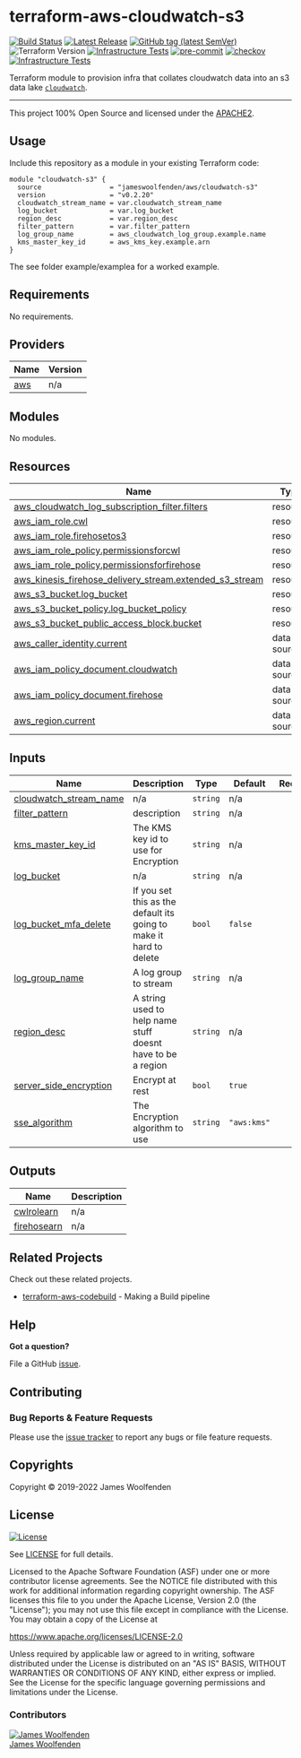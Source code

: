 # terraform-aws-cloudwatch-s3

[![Build Status](https://github.com/JamesWoolfenden/terraform-aws-cloudwatch-s3/workflows/Verify%20and%20Bump/badge.svg?branch=master)](https://github.com/JamesWoolfenden/terraform-aws-cloudwatch-s3)
[![Latest Release](https://img.shields.io/github/release/JamesWoolfenden/terraform-aws-cloudwatch-s3.svg)](https://github.com/JamesWoolfenden/terraform-aws-cloudwatch-s3/releases/latest)
[![GitHub tag (latest SemVer)](https://img.shields.io/github/tag/JamesWoolfenden/terraform-aws-cloudwatch-s3.svg?label=latest)](https://github.com/JamesWoolfenden/terraform-aws-cloudwatch-s3/releases/latest)
![Terraform Version](https://img.shields.io/badge/tf-%3E%3D0.14.0-blue.svg)
[![Infrastructure Tests](https://www.bridgecrew.cloud/badges/github/JamesWoolfenden/terraform-aws-cloudwatch-s3/cis_aws)](https://www.bridgecrew.cloud/link/badge?vcs=github&fullRepo=JamesWoolfenden%2Fterraform-aws-cloudwatch-s3&benchmark=CIS+AWS+V1.2)
[![pre-commit](https://img.shields.io/badge/pre--commit-enabled-brightgreen?logo=pre-commit&logoColor=white)](https://github.com/pre-commit/pre-commit)
[![checkov](https://img.shields.io/badge/checkov-verified-brightgreen)](https://www.checkov.io/)
[![Infrastructure Tests](https://www.bridgecrew.cloud/badges/github/jameswoolfenden/terraform-aws-cloudwatch-s3/general)](https://www.bridgecrew.cloud/link/badge?vcs=github&fullRepo=JamesWoolfenden%2Fterraform-aws-cloudwatch-s3&benchmark=INFRASTRUCTURE+SECURITY)

Terraform module to provision infra that collates cloudwatch data into an s3 data lake [`cloudwatch`](https://aws.amazon.com/cloudwatch/).

---

This project 100% Open Source and licensed under the [APACHE2](LICENSE).

## Usage

Include this repository as a module in your existing Terraform code:

```hcl
module "cloudwatch-s3" {
  source                 = "jameswoolfenden/aws/cloudwatch-s3"
  version                = "v0.2.20"
  cloudwatch_stream_name = var.cloudwatch_stream_name
  log_bucket             = var.log_bucket
  region_desc            = var.region_desc
  filter_pattern         = var.filter_pattern
  log_group_name         = aws_cloudwatch_log_group.example.name
  kms_master_key_id      = aws_kms_key.example.arn
}
```

The see folder example/examplea for a worked example.

<!-- BEGINNING OF PRE-COMMIT-TERRAFORM DOCS HOOK -->
## Requirements

No requirements.

## Providers

| Name | Version |
|------|---------|
| <a name="provider_aws"></a> [aws](#provider\_aws) | n/a |

## Modules

No modules.

## Resources

| Name | Type |
|------|------|
| [aws_cloudwatch_log_subscription_filter.filters](https://registry.terraform.io/providers/hashicorp/aws/latest/docs/resources/cloudwatch_log_subscription_filter) | resource |
| [aws_iam_role.cwl](https://registry.terraform.io/providers/hashicorp/aws/latest/docs/resources/iam_role) | resource |
| [aws_iam_role.firehosetos3](https://registry.terraform.io/providers/hashicorp/aws/latest/docs/resources/iam_role) | resource |
| [aws_iam_role_policy.permissionsforcwl](https://registry.terraform.io/providers/hashicorp/aws/latest/docs/resources/iam_role_policy) | resource |
| [aws_iam_role_policy.permissionsforfirehose](https://registry.terraform.io/providers/hashicorp/aws/latest/docs/resources/iam_role_policy) | resource |
| [aws_kinesis_firehose_delivery_stream.extended_s3_stream](https://registry.terraform.io/providers/hashicorp/aws/latest/docs/resources/kinesis_firehose_delivery_stream) | resource |
| [aws_s3_bucket.log_bucket](https://registry.terraform.io/providers/hashicorp/aws/latest/docs/resources/s3_bucket) | resource |
| [aws_s3_bucket_policy.log_bucket_policy](https://registry.terraform.io/providers/hashicorp/aws/latest/docs/resources/s3_bucket_policy) | resource |
| [aws_s3_bucket_public_access_block.bucket](https://registry.terraform.io/providers/hashicorp/aws/latest/docs/resources/s3_bucket_public_access_block) | resource |
| [aws_caller_identity.current](https://registry.terraform.io/providers/hashicorp/aws/latest/docs/data-sources/caller_identity) | data source |
| [aws_iam_policy_document.cloudwatch](https://registry.terraform.io/providers/hashicorp/aws/latest/docs/data-sources/iam_policy_document) | data source |
| [aws_iam_policy_document.firehose](https://registry.terraform.io/providers/hashicorp/aws/latest/docs/data-sources/iam_policy_document) | data source |
| [aws_region.current](https://registry.terraform.io/providers/hashicorp/aws/latest/docs/data-sources/region) | data source |

## Inputs

| Name | Description | Type | Default | Required |
|------|-------------|------|---------|:--------:|
| <a name="input_cloudwatch_stream_name"></a> [cloudwatch\_stream\_name](#input\_cloudwatch\_stream\_name) | n/a | `string` | n/a | yes |
| <a name="input_filter_pattern"></a> [filter\_pattern](#input\_filter\_pattern) | description | `string` | n/a | yes |
| <a name="input_kms_master_key_id"></a> [kms\_master\_key\_id](#input\_kms\_master\_key\_id) | The KMS key id to use for Encryption | `string` | n/a | yes |
| <a name="input_log_bucket"></a> [log\_bucket](#input\_log\_bucket) | n/a | `string` | n/a | yes |
| <a name="input_log_bucket_mfa_delete"></a> [log\_bucket\_mfa\_delete](#input\_log\_bucket\_mfa\_delete) | If you set this as the default its going to make it hard to delete | `bool` | `false` | no |
| <a name="input_log_group_name"></a> [log\_group\_name](#input\_log\_group\_name) | A log group to stream | `string` | n/a | yes |
| <a name="input_region_desc"></a> [region\_desc](#input\_region\_desc) | A string used to help name stuff doesnt have to be a region | `string` | n/a | yes |
| <a name="input_server_side_encryption"></a> [server\_side\_encryption](#input\_server\_side\_encryption) | Encrypt at rest | `bool` | `true` | no |
| <a name="input_sse_algorithm"></a> [sse\_algorithm](#input\_sse\_algorithm) | The Encryption algorithm to use | `string` | `"aws:kms"` | no |

## Outputs

| Name | Description |
|------|-------------|
| <a name="output_cwlrolearn"></a> [cwlrolearn](#output\_cwlrolearn) | n/a |
| <a name="output_firehosearn"></a> [firehosearn](#output\_firehosearn) | n/a |
<!-- END OF PRE-COMMIT-TERRAFORM DOCS HOOK -->

## Related Projects

Check out these related projects.

- [terraform-aws-codebuild](https://github.com/jameswoolfenden/terraform-aws-codebuild) - Making a Build pipeline

## Help

**Got a question?**

File a GitHub [issue](https://github.com/jameswoolfenden/terraform-aws-cloudwatch-s3/issues).

## Contributing

### Bug Reports & Feature Requests

Please use the [issue tracker](https://github.com/jameswoolfenden/terraform-aws-cloudwatch-s3/issues) to report any bugs or file feature requests.

## Copyrights

Copyright © 2019-2022 James Woolfenden

## License

[![License](https://img.shields.io/badge/License-Apache%202.0-blue.svg)](https://opensource.org/licenses/Apache-2.0)

See [LICENSE](LICENSE) for full details.

Licensed to the Apache Software Foundation (ASF) under one
or more contributor license agreements. See the NOTICE file
distributed with this work for additional information
regarding copyright ownership. The ASF licenses this file
to you under the Apache License, Version 2.0 (the
"License"); you may not use this file except in compliance
with the License. You may obtain a copy of the License at

<https://www.apache.org/licenses/LICENSE-2.0>

Unless required by applicable law or agreed to in writing,
software distributed under the License is distributed on an
"AS IS" BASIS, WITHOUT WARRANTIES OR CONDITIONS OF ANY
KIND, either express or implied. See the License for the
specific language governing permissions and limitations
under the License.

### Contributors

[![James Woolfenden][jameswoolfenden_avatar]][jameswoolfenden_homepage]<br/>[James Woolfenden][jameswoolfenden_homepage]

[jameswoolfenden_homepage]: https://github.com/jameswoolfenden
[jameswoolfenden_avatar]: https://github.com/jameswoolfenden.png?size=150
[github]: https://github.com/jameswoolfenden
[linkedin]: https://www.linkedin.com/in/jameswoolfenden/
[twitter]: https://twitter.com/JimWoolfenden
[share_twitter]: https://twitter.com/intent/tweet/?text=terraform-aws-cloudwatch-s3&url=https://github.com/jameswoolfenden/terraform-aws-cloudwatch-s3
[share_linkedin]: https://www.linkedin.com/shareArticle?mini=true&title=terraform-aws-cloudwatch-s3&url=https://github.com/jameswoolfenden/terraform-aws-cloudwatch-s3
[share_reddit]: https://reddit.com/submit/?url=https://github.com/jameswoolfenden/terraform-aws-cloudwatch-s3
[share_facebook]: https://facebook.com/sharer/sharer.php?u=https://github.com/jameswoolfenden/terraform-aws-cloudwatch-s3
[share_email]: mailto:?subject=terraform-aws-cloudwatch-s3&body=https://github.com/jameswoolfenden/terraform-aws-cloudwatch-s3
